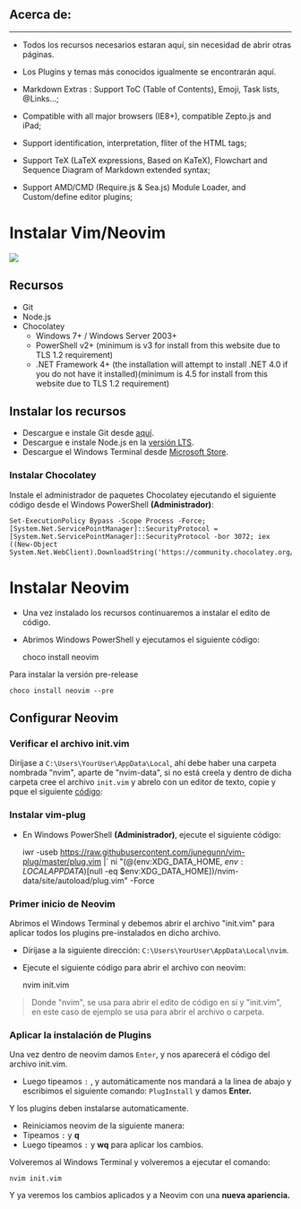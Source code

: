 ## Acerca de:

------------



- Todos los recursos necesarios estaran aquí, sin necesidad de abrir otras páginas.
- Los Plugins y temas más conocidos igualmente se encontrarán aquí.

- Markdown Extras : Support ToC (Table of Contents), Emoji, Task lists, @Links...;
- Compatible with all major browsers (IE8+), compatible Zepto.js and iPad;
- Support identification, interpretation, fliter of the HTML tags;
- Support TeX (LaTeX expressions, Based on KaTeX), Flowchart and Sequence Diagram of Markdown extended syntax;
- Support AMD/CMD (Require.js & Sea.js) Module Loader, and Custom/define editor plugins;

# Instalar Vim/Neovim

![](https://stsewd.dev/images/nvim/neovim-logo.png)



## Recursos
- Git
- Node.js
- Chocolatey
	- Windows 7+ / Windows Server 2003+
	- PowerShell v2+ (minimum is v3 for install from this website due to TLS 1.2 requirement)
	- .NET Framework 4+ (the installation will attempt to install .NET 4.0 if you do not have it installed)(minimum is 4.5 for install from this website due to TLS 1.2 requirement)

## Instalar los recursos
- Descargue e instale Git desde [aquí](http://git-scm.com/ "aquí").
- Descargue e instale Node.js en la [versión LTS](http://nodejs.org/es/ "versión LTS").
- Descargue el Windows Terminal desde [Microsoft Store](http://www.microsoft.com/en-us/p/windows-terminal/9n0dx20hk701?activetab=pivot:overviewtab "Microsoft Store").

### Instalar Chocolatey

Instale el administrador de paquetes Chocolatey ejecutando el siguiente código desde el Windows PowerShell **(Administrador)**:

    Set-ExecutionPolicy Bypass -Scope Process -Force; [System.Net.ServicePointManager]::SecurityProtocol = [System.Net.ServicePointManager]::SecurityProtocol -bor 3072; iex ((New-Object System.Net.WebClient).DownloadString('https://community.chocolatey.org/install.ps1'))
	
# Instalar  Neovim
- Una vez instalado los recursos continuaremos a instalar el edito de código.
- Abrimos Windows PowerShell y ejecutamos el siguiente código:


    choco install neovim
	
Para instalar la versión pre-release

    choco install neovim --pre

## Configurar Neovim
### Verificar el archivo init.vim

Diríjase a `C:\Users\YourUser\AppData\Local`, ahí debe haber una carpeta nombrada "nvim", aparte de "nvim-data", si no está creela y dentro de dicha carpeta cree el archivo `init.vim` y abrelo con un editor de texto, copie y pque el siguiente [código](http://github.com/EduarCuri/my_init.vim/blob/master/init.vim "código"):
### Instalar vim-plug

- En Windows PowerShell **(Administrador)**, ejecute el siguiente código:


    iwr -useb https://raw.githubusercontent.com/junegunn/vim-plug/master/plug.vim |`
        ni "$(@($env:XDG_DATA_HOME, $env:LOCALAPPDATA)[$null -eq $env:XDG_DATA_HOME])/nvim-data/site/autoload/plug.vim" -Force
	
    
	
### Primer inicio de Neovim

Abrimos el Windows Terminal y debemos abrir el archivo "init.vim" para aplicar todos los plugins pre-instalados en dicho archivo.
- Diríjase a la siguiente dirección: `C:\Users\YourUser\AppData\Local\nvim`.
- Ejecute el siguiente código para abrir el archivo con neovim:


    nvim init.vim

> Donde "nvim", se usa para abrir el edito de código en sí y "init.vim", en este caso de ejemplo se usa para abrir el archivo o carpeta.


### Aplicar la instalación de Plugins

Una vez dentro de neovim damos `Enter`, y nos aparecerá el código del archivo init.vim.
- Luego tipeamos `:` , y automáticamente nos mandará a la linea de abajo y escribimos el siguiente comando: `PlugInstall` y damos **Enter.**

Y los plugins deben instalarse automaticamente.
- Reiniciamos neovim de la siguiente manera:
- Tipeamos `:`  y **q**
- Luego tipeamos `:`  y **wq** para aplicar los cambios.

Volveremos al Windows Terminal y volveremos a ejecutar el comando:

    nvim init.vim
	
Y ya veremos los cambios aplicados y a Neovim con una **nueva apariencia.**
